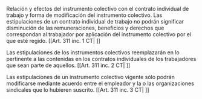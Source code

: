 Relación y efectos del instrumento colectivo con el contrato individual de trabajo y forma de modificación del instrumento colectivo. Las estipulaciones de un contrato individual de trabajo no podrán significar disminución de las remuneraciones, beneficios y derechos que correspondan al trabajador por aplicación del instrumento colectivo por el que esté regido. [[Art. 311 inc. 1 CT| ]]

Las estipulaciones de los instrumentos colectivos reemplazarán en lo pertinente a las contenidas en los contratos individuales de los trabajadores que sean parte de aquellos. [[Art. 311 inc. 2 CT| ]]

Las estipulaciones de un instrumento colectivo vigente sólo podrán modificarse mediante acuerdo entre el empleador y la o las organizaciones sindicales que lo hubieren suscrito. [[Art. 311 inc. 3 CT| ]]